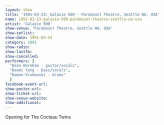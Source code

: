 ```yaml
---
layout: show
title: '1991-03-23: Galaxie 500 - Paramount Theatre, Seattle WA, USA'
name: 1991-03-23-galaxie-500-paramount-theatre-seattle-wa-usa
artist: 'Galaxie 500'
show-venue: 'Paramount Theatre, Seattle WA, USA'
show-setlist: 
show-date: 1991-03-23
category: 1991
show-radio: 
show-lastfm: 
show-cancelled: 
performers: [
  "Dean Wareham - guitar/vocals",
  "Naomi Yang - bass/vocals",
  "Damon Krukowski - drums"
  ]
facebook-event-url: 
show-poster-url: 
show-ticket-url: 
show-venue-website: 
show-additional: 
---
```


Opening for The Cocteau Twins